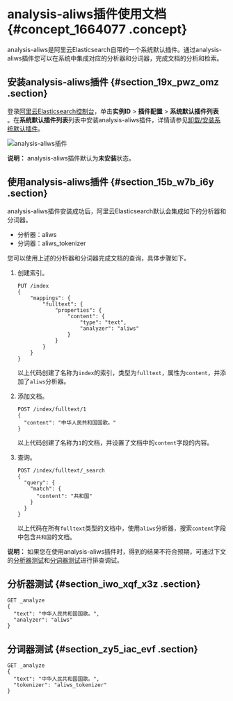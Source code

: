 # analysis-aliws插件使用文档 {#concept_1664077 .concept}

analysis-aliws是阿里云Elasticsearch自带的一个系统默认插件。通过analysis-aliws插件您可以在系统中集成对应的分析器和分词器，完成文档的分析和检索。

## 安装analysis-aliws插件 {#section_19x_pwz_omz .section}

登录[阿里云Elasticsearch控制台](https://elasticsearch-cn-hangzhou.console.aliyun.com/)，单击**实例ID** \> **插件配置** \> **系统默认插件列表** 。在**系统默认插件列表**列表中安装analysis-aliws插件，详情请参见[卸载/安装系统默认插件](cn.zh-CN/用户指南/实例管理/插件配置/系统默认插件列表.md#section_d0y_kyx_fu0)。

![analysis-aliws插件](http://static-aliyun-doc.oss-cn-hangzhou.aliyuncs.com/assets/img/1318926/156566758255100_zh-CN.png)

**说明：** analysis-aliws插件默认为**未安装**状态。

## 使用analysis-aliws插件 {#section_15b_w7b_i6y .section}

analysis-aliws插件安装成功后，阿里云Elasticsearch默认会集成如下的分析器和分词器。

-   分析器：aliws
-   分词器：aliws\_tokenizer

您可以使用上述的分析器和分词器完成文档的查询，具体步骤如下。

1.  创建索引。

    ``` {#codeblock_ys1_b05_fve}
    PUT /index
    {
        "mappings": {
            "fulltext": {
                "properties": {
                    "content": {
                        "type": "text",
                        "analyzer": "aliws"
                    }
                }
            }
        }
    }
    ```

    以上代码创建了名称为`index`的索引，类型为`fulltext`，属性为`content`，并添加了`aliws`分析器。

2.  添加文档。

    ``` {#codeblock_w82_3v5_suk}
    POST /index/fulltext/1
    {
      "content": "中华人民共和国国歌。"
    }
    ```

    以上代码创建了名称为`1`的文档，并设置了文档中的`content`字段的内容。

3.  查询。

    ``` {#codeblock_dsj_kcy_601}
    POST /index/fulltext/_search
    {
      "query": {
        "match": {
          "content": "共和国"
        }
      }
    }
    ```

    以上代码在所有`fulltext`类型的文档中，使用`aliws`分析器，搜索`content`字段中包含`共和国`的文档。


**说明：** 如果您在使用analysis-aliws插件时，得到的结果不符合预期，可通过下文的[分析器测试](#section_iwo_xqf_x3z)和[分词器测试](#section_zy5_iac_evf)进行排查调试。

## 分析器测试 {#section_iwo_xqf_x3z .section}

``` {#codeblock_pty_046_z30}
GET _analyze
{
  "text": "中华人民共和国国歌。",
  "analyzer": "aliws"
}
```

## 分词器测试 {#section_zy5_iac_evf .section}

``` {#codeblock_05o_1so_4qh}
GET _analyze
{
  "text": "中华人民共和国国歌。",
  "tokenizer": "aliws_tokenizer"
}
```

